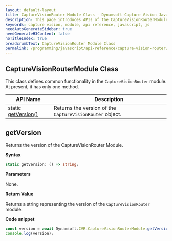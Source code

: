```yaml
---
layout: default-layout
title: CaptureVisionRouter Module Class - Dynamsoft Capture Vision JavaScript Edition API
description: This page introduces APIs of the CaptureVisionRouterModule class of Dynamsoft Capture Vision JavaScript Edition.
keywords: capture vision, module, api reference, javascript, js
needAutoGenerateSidebar: true
needGenerateH3Content: false
noTitleIndex: true
breadcrumbText: CaptureVisionRouter Module Class
permalink: /programming/javascript/api-reference/capture-vision-router/capture-vision-router-module-class.html
---
```


## CaptureVisionRouterModule Class

This class defines common functionality in the `CaptureVisionRouter` module. At present, it has only one method.

| API Name                           | Description                                              |
| ---------------------------------- | -------------------------------------------------------- |
| static [getVersion()](#getversion) | Returns the version of the `CaptureVisionRouter` object. |

## getVersion

Returns the version of the CaptureVisionRouter Module.

**Syntax**

```typescript
static getVersion: () => string;
```

**Parameters**

None.

**Return Value**

Returns a string representing the version of the `CaptureVisionRouter` module.

**Code snippet**

```javascript
const version = await Dynamsoft.CVR.CaptureVisionRouterModule.getVersion();
console.log(version);
```
